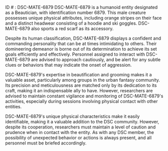 ID # : DSC-MATE-6879
DSC-MATE-6879 is a humanoid entity designated as a Beautician, with identification number 6879. This male creature possesses unique physical attributes, including orange stripes on their face and a distinct headwear consisting of a hoodie and ski goggles. DSC-MATE-6879 also sports a red scarf as its accessory.

Despite its human classification, DSC-MATE-6879 displays a confident and commanding personality that can be at times intimidating to others. Their domineering demeanor is borne out of its determination to achieve its set goals efficiently and effectively. Personnel assigned to interact with DSC-MATE-6879 are advised to approach cautiously, and be alert for any subtle clues or behaviors that may indicate the onset of aggression.

DSC-MATE-6879's expertise in beautification and grooming makes it a valuable asset, particularly among groups in the urban fantasy community. Its precision and meticulousness are matched only by its dedication to its craft, making it an indispensable ally to have. However, researchers are advised to maintain constant vigilance and monitoring of DSC-MATE-6879's activities, especially during sessions involving physical contact with other entities.

DSC-MATE-6879's unique physical characteristics make it easily identifiable, making it a valuable addition to the DSC community. However, despite its cooperation, researchers must maintain a level of caution and prudence when in contact with the entity. As with any DSC member, the possibility of unexpected behavior or actions is always present, and all personnel must be briefed accordingly.